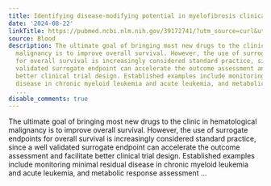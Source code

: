 ```yaml
---
title: Identifying disease-modifying potential in myelofibrosis clinical trials
date: '2024-08-22'
linkTitle: https://pubmed.ncbi.nlm.nih.gov/39172741/?utm_source=curl&utm_medium=rss&utm_campaign=journals&utm_content=7603509&fc=None&ff=20240823182241&v=2.18.0.post9+e462414
source: Blood
description: The ultimate goal of bringing most new drugs to the clinic in hematological
  malignancy is to improve overall survival. However, the use of surrogate endpoints
  for overall survival is increasingly considered standard practice, since a well
  validated surrogate endpoint can accelerate the outcome assessment and facilitate
  better clinical trial design. Established examples include monitoring minimal residual
  disease in chronic myeloid leukemia and acute leukemia, and metabolic response assessment
  ...
disable_comments: true
---
```

The ultimate goal of bringing most new drugs to the clinic in hematological malignancy is to improve overall survival. However, the use of surrogate endpoints for overall survival is increasingly considered standard practice, since a well validated surrogate endpoint can accelerate the outcome assessment and facilitate better clinical trial design. Established examples include monitoring minimal residual disease in chronic myeloid leukemia and acute leukemia, and metabolic response assessment ...